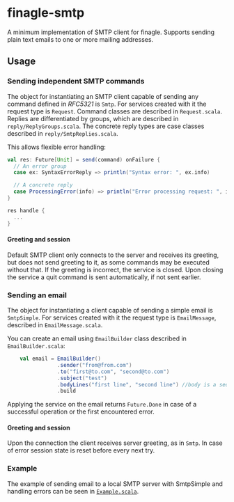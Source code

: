 # finagle-smtp

A minimum implementation of SMTP client for finagle. Supports sending plain text emails to one or more mailing addresses.

## Usage

### Sending independent SMTP commands

The object for instantiating an SMTP client capable of sending any command defined in *RFC5321* is `Smtp`. For services created with it the request type is `Request`.
Command classes are described in `Request.scala`. Replies are differentiated by groups, which are described in `reply/ReplyGroups.scala`.
The concrete reply types are case classes described in `reply/SmtpReplies.scala`.

This allows flexible error handling:

```scala
val res: Future[Unit] = send(command) onFailure {
  // An error group
  case ex: SyntaxErrorReply => println("Syntax error: ", ex.info)

  // A concrete reply
  case ProcessingError(info) => println("Error processing request: ", info)
}

res handle {
  ...
}
```

#### Greeting and session

Default SMTP client only connects to the server and receives its greeting, but does not send greeting to it,
as some commands may be executed without that. If the greeting is incorrect, the service is closed.
Upon closing the service a quit command is sent automatically, if not sent earlier.

### Sending an email

The object for instantiating a client capable of sending a simple email is `SmtpSimple`.
For services created with it the request type is `EmailMessage`, described in `EmailMessage.scala`.

You can create an email using `EmailBuilder` class described in `EmailBuilder.scala`:

```scala
    val email = EmailBuilder()
                .sender("from@from.com")
                .to("first@to.com", "second@to.com")
                .subject("test")
                .bodyLines("first line", "second line") //body is a sequence of lines
                .build
```

Applying the service on the email returns `Future.Done` in case of a successful operation or the first encountered error.

#### Greeting and session

Upon the connection the client receives server greeting, as in `Smtp`. In case of error session state is reset before every next try.

### Example

The example of sending email to a local SMTP server with SmtpSimple and handling errors can be seen in [`Example.scala`](https://github.com/suncelesta/finagle/blob/master/finagle-smtp/src/main/scala/com/twitter/finagle/Example.scala).
